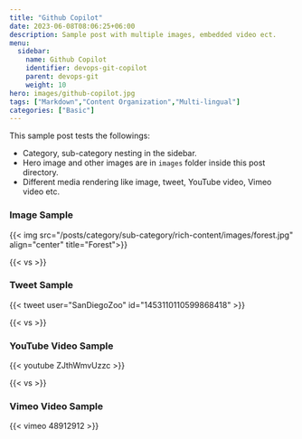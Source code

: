 ```yaml
---
title: "Github Copilot"
date: 2023-06-08T08:06:25+06:00
description: Sample post with multiple images, embedded video ect.
menu:
  sidebar:
    name: Github Copilot
    identifier: devops-git-copilot
    parent: devops-git
    weight: 10
hero: images/github-copilot.jpg
tags: ["Markdown","Content Organization","Multi-lingual"]
categories: ["Basic"]
---
```


This sample post tests the followings:

- Category, sub-category nesting in the sidebar.
- Hero image and other images are in `images` folder inside this post directory.
- Different media rendering like image, tweet, YouTube video, Vimeo video etc.

### Image Sample

{{< img src="/posts/category/sub-category/rich-content/images/forest.jpg" align="center" title="Forest">}}

{{< vs >}}

### Tweet Sample

{{< tweet user="SanDiegoZoo" id="1453110110599868418" >}}

{{< vs >}}

### YouTube Video Sample

{{< youtube ZJthWmvUzzc >}}

{{< vs >}}

### Vimeo Video Sample

{{< vimeo 48912912 >}}
